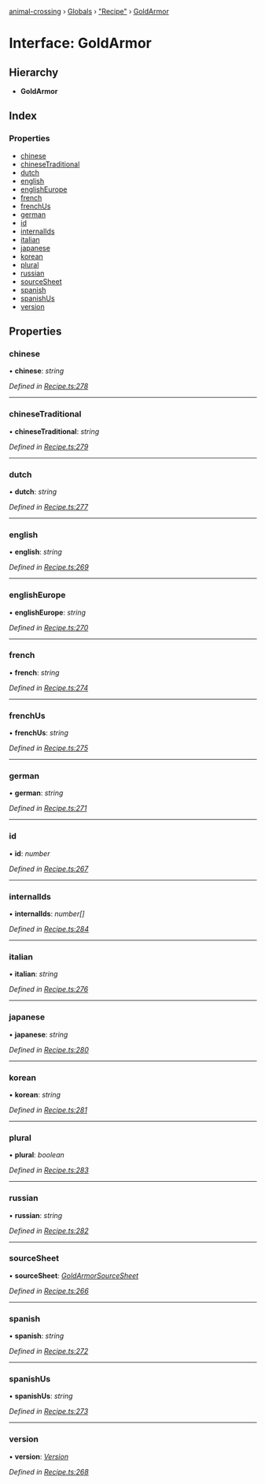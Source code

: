 [animal-crossing](../README.md) › [Globals](../globals.md) › ["Recipe"](../modules/_recipe_.md) › [GoldArmor](_recipe_.goldarmor.md)

# Interface: GoldArmor

## Hierarchy

* **GoldArmor**

## Index

### Properties

* [chinese](_recipe_.goldarmor.md#chinese)
* [chineseTraditional](_recipe_.goldarmor.md#chinesetraditional)
* [dutch](_recipe_.goldarmor.md#dutch)
* [english](_recipe_.goldarmor.md#english)
* [englishEurope](_recipe_.goldarmor.md#englisheurope)
* [french](_recipe_.goldarmor.md#french)
* [frenchUs](_recipe_.goldarmor.md#frenchus)
* [german](_recipe_.goldarmor.md#german)
* [id](_recipe_.goldarmor.md#id)
* [internalIds](_recipe_.goldarmor.md#internalids)
* [italian](_recipe_.goldarmor.md#italian)
* [japanese](_recipe_.goldarmor.md#japanese)
* [korean](_recipe_.goldarmor.md#korean)
* [plural](_recipe_.goldarmor.md#plural)
* [russian](_recipe_.goldarmor.md#russian)
* [sourceSheet](_recipe_.goldarmor.md#sourcesheet)
* [spanish](_recipe_.goldarmor.md#spanish)
* [spanishUs](_recipe_.goldarmor.md#spanishus)
* [version](_recipe_.goldarmor.md#version)

## Properties

###  chinese

• **chinese**: *string*

*Defined in [Recipe.ts:278](https://github.com/Norviah/animal-crossing/blob/b7769d3/module/types/Recipe.ts#L278)*

___

###  chineseTraditional

• **chineseTraditional**: *string*

*Defined in [Recipe.ts:279](https://github.com/Norviah/animal-crossing/blob/b7769d3/module/types/Recipe.ts#L279)*

___

###  dutch

• **dutch**: *string*

*Defined in [Recipe.ts:277](https://github.com/Norviah/animal-crossing/blob/b7769d3/module/types/Recipe.ts#L277)*

___

###  english

• **english**: *string*

*Defined in [Recipe.ts:269](https://github.com/Norviah/animal-crossing/blob/b7769d3/module/types/Recipe.ts#L269)*

___

###  englishEurope

• **englishEurope**: *string*

*Defined in [Recipe.ts:270](https://github.com/Norviah/animal-crossing/blob/b7769d3/module/types/Recipe.ts#L270)*

___

###  french

• **french**: *string*

*Defined in [Recipe.ts:274](https://github.com/Norviah/animal-crossing/blob/b7769d3/module/types/Recipe.ts#L274)*

___

###  frenchUs

• **frenchUs**: *string*

*Defined in [Recipe.ts:275](https://github.com/Norviah/animal-crossing/blob/b7769d3/module/types/Recipe.ts#L275)*

___

###  german

• **german**: *string*

*Defined in [Recipe.ts:271](https://github.com/Norviah/animal-crossing/blob/b7769d3/module/types/Recipe.ts#L271)*

___

###  id

• **id**: *number*

*Defined in [Recipe.ts:267](https://github.com/Norviah/animal-crossing/blob/b7769d3/module/types/Recipe.ts#L267)*

___

###  internalIds

• **internalIds**: *number[]*

*Defined in [Recipe.ts:284](https://github.com/Norviah/animal-crossing/blob/b7769d3/module/types/Recipe.ts#L284)*

___

###  italian

• **italian**: *string*

*Defined in [Recipe.ts:276](https://github.com/Norviah/animal-crossing/blob/b7769d3/module/types/Recipe.ts#L276)*

___

###  japanese

• **japanese**: *string*

*Defined in [Recipe.ts:280](https://github.com/Norviah/animal-crossing/blob/b7769d3/module/types/Recipe.ts#L280)*

___

###  korean

• **korean**: *string*

*Defined in [Recipe.ts:281](https://github.com/Norviah/animal-crossing/blob/b7769d3/module/types/Recipe.ts#L281)*

___

###  plural

• **plural**: *boolean*

*Defined in [Recipe.ts:283](https://github.com/Norviah/animal-crossing/blob/b7769d3/module/types/Recipe.ts#L283)*

___

###  russian

• **russian**: *string*

*Defined in [Recipe.ts:282](https://github.com/Norviah/animal-crossing/blob/b7769d3/module/types/Recipe.ts#L282)*

___

###  sourceSheet

• **sourceSheet**: *[GoldArmorSourceSheet](../enums/_recipe_.goldarmorsourcesheet.md)*

*Defined in [Recipe.ts:266](https://github.com/Norviah/animal-crossing/blob/b7769d3/module/types/Recipe.ts#L266)*

___

###  spanish

• **spanish**: *string*

*Defined in [Recipe.ts:272](https://github.com/Norviah/animal-crossing/blob/b7769d3/module/types/Recipe.ts#L272)*

___

###  spanishUs

• **spanishUs**: *string*

*Defined in [Recipe.ts:273](https://github.com/Norviah/animal-crossing/blob/b7769d3/module/types/Recipe.ts#L273)*

___

###  version

• **version**: *[Version](../enums/_recipe_.version.md)*

*Defined in [Recipe.ts:268](https://github.com/Norviah/animal-crossing/blob/b7769d3/module/types/Recipe.ts#L268)*
